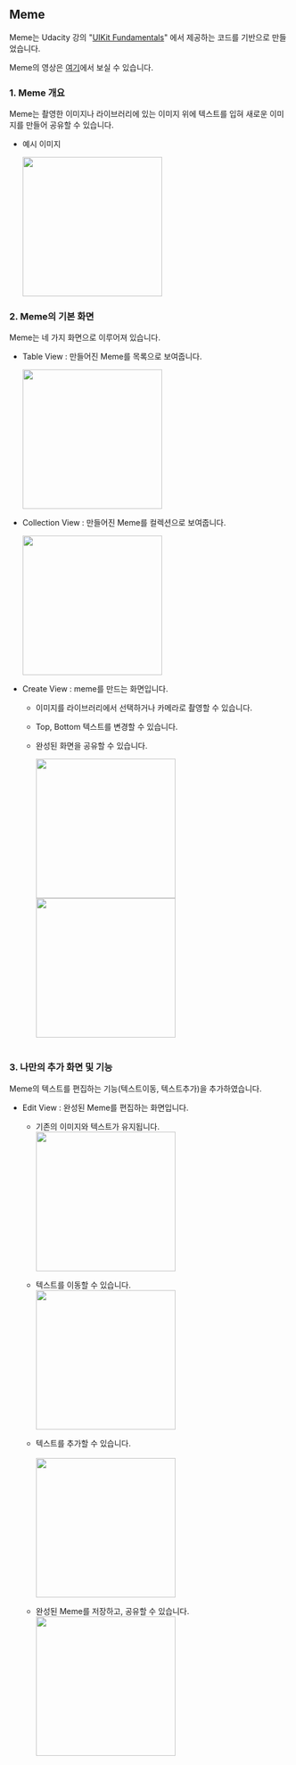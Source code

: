 ## Meme

Meme는 Udacity 강의 "[UIKit Fundamentals](https://classroom.udacity.com/courses/ud788/lessons/3499758725/concepts/36175187290923#)" 에서 제공하는 코드를 기반으로 만들었습니다.

Meme의 영상은 [여기](https://youtu.be/X8aT2gkCPI0)에서 보실 수 있습니다.
<br />

### 1. Meme 개요
Meme는 촬영한 이미지나 라이브러리에 있는 이미지 위에 텍스트를 입혀 새로운 이미지를 만들어 공유할 수 있습니다.

* 예시 이미지
    
    <img src="/img/meme.png" width="250"></img>
    <br />

### 2. Meme의 기본 화면
Meme는  네 가지 화면으로 이루어져 있습니다.
* Table View : 만들어진 Meme를 목록으로 보여줍니다.

    <img src="/img/meme_table.png" width="250"></img>
    <br />

* Collection View : 만들어진 Meme를 컬렉션으로 보여줍니다.

    <img src="/img/meme_collection.png" width="250"></img>
    <br /> 

* Create View : meme를 만드는 화면입니다.
  - 이미지를 라이브러리에서 선택하거나 카메라로 촬영할 수 있습니다.
  - Top, Bottom 텍스트를 변경할 수 있습니다.
  - 완성된 화면을 공유할 수 있습니다.

    <img src="/img/meme_create.png" width="250"></img>
    <img src="/img/meme_create_share.png" width="250"></img>
    <br /><br />


### 3. 나만의 추가 화면 및 기능
Meme의 텍스트를 편집하는 기능(텍스트이동, 텍스트추가)을 추가하였습니다.

* Edit View : 완성된 Meme를 편집하는 화면입니다.
  - 기존의 이미지와 텍스트가 유지됩니다. <br />
    <img src="/img/edit.png" width="250"></img>
    <br />

  - 텍스트를 이동할 수 있습니다. <br />
    <img src="/img/text_move.png" width="250"></img>
    <br />

  - 텍스트를 추가할 수 있습니다. <br />  
    <img src="/img/text_add.png" width="250"></img>
    <br />

  - 완성된 Meme를 저장하고, 공유할 수 있습니다. <br />
    <img src="/img/share.png" width="250"></img>
    <br /><br />

